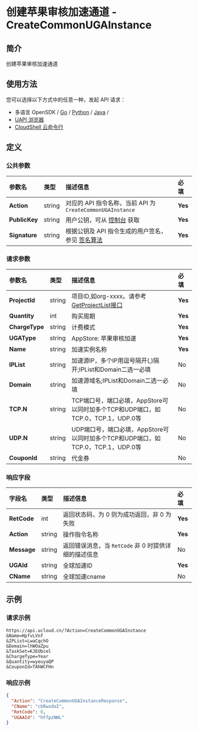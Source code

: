 # 创建苹果审核加速通道 - CreateCommonUGAInstance

## 简介

创建苹果审核加速通道






## 使用方法

您可以选择以下方式中的任意一种，发起 API 请求：
- 多语言 OpenSDK / [Go](https://github.com/ucloud/ucloud-sdk-go) / [Python](https://github.com/ucloud/ucloud-sdk-python3) / [Java](https://github.com/ucloud/ucloud-sdk-java) /
- [UAPI 浏览器](https://console.ucloud.cn/uapi/detail?id=CreateCommonUGAInstance)
- [CloudShell 云命令行](https://shell.ucloud.cn/)


## 定义

### 公共参数

| 参数名 | 类型 | 描述信息 | 必填 |
|:---|:---|:---|:---|
| **Action**     | string  | 对应的 API 指令名称，当前 API 为 `CreateCommonUGAInstance`                        | **Yes** |
| **PublicKey**  | string  | 用户公钥，可从 [控制台](https://console.ucloud.cn/uapi/apikey) 获取                                             | **Yes** |
| **Signature**  | string  | 根据公钥及 API 指令生成的用户签名，参见 [签名算法](api/summary/signature.md)  | **Yes** |

### 请求参数

| 参数名 | 类型 | 描述信息 | 必填 |
|:---|:---|:---|:---|
| **ProjectId** | string | 项目ID,如org-xxxx。请参考[GetProjectList接口](api/summary/get_project_list) |**Yes**|
| **Quantity** | int | 购买周期 |**Yes**|
| **ChargeType** | string | 计费模式 |**Yes**|
| **UGAType** | string | AppStore: 苹果审核加速 |**Yes**|
| **Name** | string | 加速实例名称 |**Yes**|
| **IPList** | string | 加速源IP，多个IP用逗号隔开(,)隔开;IPList和Domain二选一必填 |No|
| **Domain** | string | 加速源域名;IPList和Domain二选一必填 |No|
| **TCP.N** | string | TCP端口号，端口必填，AppStore可以同时加多个TCP和UDP端口，如TCP.0，TCP.1，UDP.0等 |No|
| **UDP.N** | string | UDP端口号，端口必填，AppStore可以同时加多个TCP和UDP端口，如TCP.0，TCP.1，UDP.0等 |No|
| **CouponId** | string | 代金券 |No|

### 响应字段

| 字段名 | 类型 | 描述信息 | 必填 |
|:---|:---|:---|:---|
| **RetCode** | int | 返回状态码，为 0 则为成功返回，非 0 为失败 |**Yes**|
| **Action** | string | 操作指令名称 |**Yes**|
| **Message** | string | 返回错误消息，当 `RetCode` 非 0 时提供详细的描述信息 |No|
| **UGAId** | string | 全球加速ID |**Yes**|
| **CName** | string | 全球加速cname |No|




## 示例

### 请求示例
    
```
https://api.ucloud.cn/?Action=CreateCommonUGAInstance
&Name=HpfvLVnf
&IPList=LwaCqchO
&Domain=lhWOaZpu
&TaskSet=KJEUbcel
&ChargeType=Year
&Quantity=wyeuyaQP
&CouponId=TAhWCFHn
```

### 响应示例
    
```json
{
  "Action": "CreateCommonUGAInstanceResponse",
  "CName": "cbRwxdoI",
  "RetCode": 0,
  "UGAAId": "hFfpzNWL"
}
```





